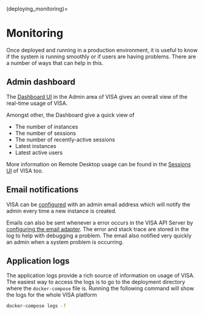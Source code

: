 (deploying_monitoring)=
# Monitoring

Once deployed and running in a production environment, it is useful to know if the system is running smoothly or if users are having problems. There are a number of ways that can help in this.

## Admin dashboard

The [Dashboard UI](admin_dashboard) in the Admin area of VISA gives an overall view of the real-time usage of VISA.

Amongst other, the Dashboard give a quick view of 
- The number of instances
- The number of sessions
- The number of recently-active sessions
- Latest instances
- Latest active users 

More information on Remote Desktop usage can be found in the [Sessions UI](admin_sessions) of VISA too.

## Email notifications

VISA can be [configured](deployment_environment_variables_user_notification) with an admin email address which will notify the admin every time a new instance is created.

Emails can also be sent whenever a error occurs in the VISA API Server by [configuring the email adapter](deployment_environment_variables_email_appender). The error and stack trace are stored in the log to help with debugging a problem. The email also notified very quickly an admin when a system problem is occurring.

## Application logs

The application logs provide a rich source of information on usage of VISA. The easiest way to access the logs is to go to the deployment directory where the `docker-compose` file is. Running the following command will show the logs for the whole VISA platform

```bash
docker-compose logs -f
```

